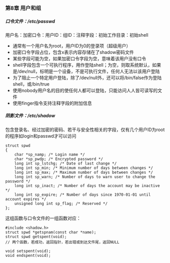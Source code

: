 ### 第8章 用户和组

##### 口令文件：/etc/passwd

用户名：加密口令：用户ID：组ID：注释字段：初始工作目录：初始shell

- 通常有一个用户名为root，用户ID为0的登录项（超级用户）
- 加密口令字段占位，包含x表示内容存储在了shadow密码文件
- 某些字段可能为空，如果加密口令字段为空，意味着该用户没有口令
- shell字段包含一个可执行程序，用作登陆shell；为空，则取系统默认，如果是/dev/null，标明是一个设备，不是可执行文件，任何人无法以该用户登陆
- 为了阻止一个特定用户登陆，除了/dev/null外，还可以将/bin/false作为登陆shell，或/bin/true
- 使用nobody用户名的目的使任何人都可以登陆，只能访问人人皆可读写的文件
- 使用finger指令支持注释字段的附加信息

##### 阴影文件：/etc/shadow

包含登录名、经过加密的密码、若干与安全性相关的字段，仅有几个用户ID为root的程序如login和passwd才可以访问

```
struct spwd 
{
    char *sp_namp; /* Login name */
    char *sp_pwdp; /* Encrypted password */
    long int sp_lstchg; /* Date of last change */
    long int sp_min; /* Minimum number of days between changes */
    long int sp_max; /* Maximum number of days between changes */
    long int sp_warn; /* Number of days to warn user to change the password */
    long int sp_inact; /* Number of days the account may be inactive */
    long int sp_expire; /* Number of days since 1970-01-01 until account expires */
    unsigned long int sp_flag; /* Reserved */
};
```

这组函数与口令文件的一组函数对应：

```
#include <shadow.h>
struct spwd *getspnam(const char *name);
struct spwd getspent(void);
// 两个函数，若成功，返回指针，若出错或到达文件尾，返回NULL

void setspent(void);
void endspent(void);
```

